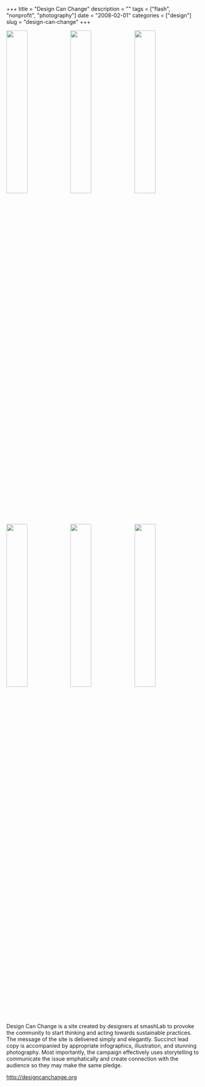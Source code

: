 +++
title = "Design Can Change"
description = ""
tags = ["flash", "nonprofit", "photography"]
date = "2008-02-01"
categories = ["design"]
slug = "design-can-change"
+++


<div id="screens-thumbs" class="clearfix mt1-5">
<a href="http://media.konigi.com/design/designcanchange-1.jpg" class="group" rel="group"><img src="http://media.konigi.com/design/designcanchange-1.png" alt="" class="thumb" style="width: 33%; max-width: 33%;padding: 0 1px 1px 0" /></a><a href="http://media.konigi.com/design/designcanchange-2.jpg" class="group" rel="group"><img src="http://media.konigi.com/design/designcanchange-2.png" alt="" class="thumb" style="width: 33%; max-width: 33%;padding: 0 1px 1px 0" /></a><a href="http://media.konigi.com/design/designcanchange-3.jpg" class="group" rel="group"><img src="http://media.konigi.com/design/designcanchange-3.png" alt="" class="thumb" style="width: 33%; max-width: 33%;padding: 0 1px 1px 0" /></a><a href="http://media.konigi.com/design/designcanchange-4.jpg" class="group" rel="group"><img src="http://media.konigi.com/design/designcanchange-4.png" alt="" class="thumb" style="width: 33%; max-width: 33%;padding: 0 1px 1px 0" /></a><a href="http://media.konigi.com/design/designcanchange-5.jpg" class="group" rel="group"><img src="http://media.konigi.com/design/designcanchange-5.png" alt="" class="thumb" style="width: 33%; max-width: 33%;padding: 0 1px 1px 0" /></a><a href="http://media.konigi.com/design/designcanchange-6.jpg" class="group" rel="group"><img src="http://media.konigi.com/design/designcanchange-6.png" alt="" class="thumb" style="width: 33%; max-width: 33%;padding: 0 1px 1px 0" /></a>
</div>   
<p>Design Can Change is a site created by designers at smashLab to provoke the community to start thinking and acting towards sustainable practices. The message of the site is delivered simply and elegantly. Succinct lead copy is accompanied by appropriate infographics, illustration, and stunning photography. Most importantly, the campaign effectively uses storytelling to communicate the issue emphatically and create connection with the audience so they may make the same pledge.</p>
<p><a href="http://designcanchange.org/">http://designcanchange.org</a></p>  
